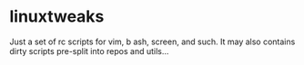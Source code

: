 # linuxtweaks
Just a set of rc scripts for vim, b ash, screen, and such.
It may also contains dirty scripts pre-split into repos and utils...
